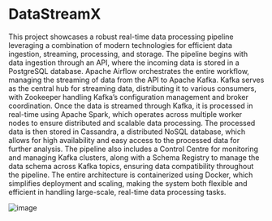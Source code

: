 # DataStreamX
This project showcases a robust real-time data processing pipeline leveraging a combination of modern technologies for efficient data ingestion, streaming, processing, and storage. The pipeline begins with data ingestion through an API, where the incoming data is stored in a PostgreSQL database. Apache Airflow orchestrates the entire workflow, managing the streaming of data from the API to Apache Kafka. Kafka serves as the central hub for streaming data, distributing it to various consumers, with Zookeeper handling Kafka’s configuration management and broker coordination.
Once the data is streamed through Kafka, it is processed in real-time using Apache Spark, which operates across multiple worker nodes to ensure distributed and scalable data processing. The processed data is then stored in Cassandra, a distributed NoSQL database, which allows for high availability and easy access to the processed data for further analysis. The pipeline also includes a Control Centre for monitoring and managing Kafka clusters, along with a Schema Registry to manage the data schema across Kafka topics, ensuring data compatibility throughout the pipeline. The entire architecture is containerized using Docker, which simplifies deployment and scaling, making the system both flexible and efficient in handling large-scale, real-time data processing tasks.

![image](https://github.com/user-attachments/assets/bec916e3-0548-4ade-bc08-8448ffd96e47)

